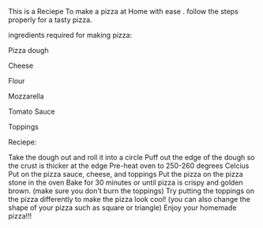This is a Reciepe To make a pizza at Home with ease .
follow the steps properly for a tasty pizza.

ingredients required for making pizza:

Pizza dough

Cheese

Flour

Mozzarella

Tomato Sauce

Toppings

Reciepe:

Take the dough out and roll it into a circle
Puff out the edge of the dough so the crust is thicker at the edge
Pre-heat oven to 250-260 degrees Celcius
Put on the pizza sauce, cheese, and toppings
Put the pizza on the pizza stone in the oven
Bake for 30 minutes or until pizza is crispy and golden brown. (make sure you don't burn the toppings)
Try putting the toppings on the pizza differently to make the pizza look cool! (you can also change the shape of your pizza such as square or triangle)
Enjoy your homemade pizza!!!

